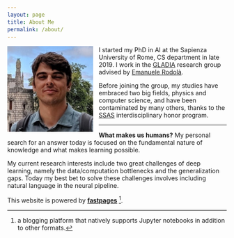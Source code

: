 ```yaml
---
layout: page
title: About Me
permalink: /about/
---
```


<img align="left" src="../images/profilob.jpg" width="210"> 

I started my PhD in AI at the Sapienza University of Rome, CS department in late 2019. I work in the [GLADIA](https://gladia.di.uniroma1.it/) research group advised by [Emanuele Rodolà](https://scholar.google.com/citations?user=-EH4wBYAAAAJ&hl=en).

Before joining the group, my studies have embraced two big fields, physics and computer science, and have been contaminated by many others, thanks to the [SSAS](https://www.uniroma1.it/en/pagina/school-advanced-studies) interdisciplinary honor program.

---

**What makes us humans?**
My personal search for an answer today is focused on the fundamental nature of knowledge and what makes learning possible. 

My current research interests include two great challenges of deep learning, namely the data/computation bottlenecks and the generalization gaps. Today my best bet to solve these challenges involves including natural language in the neural pipeline.

This website is powered by **[fastpages](https://github.com/fastai/fastpages)** [^1].



[^1]:a blogging platform that natively supports Jupyter notebooks in addition to other formats.
